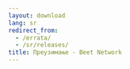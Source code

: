 ```yaml
---
layout: download
lang: sr
redirect_from:
  - /errata/
  - /sr/releases/
title: Преузимање - Beet Network
---
```

